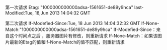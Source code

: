 第一次请求
Etag: "1000000000000adsa-1561651-de89y9hca"
last-Modified:Tue, 18,Jun  2013  14:04:32  GMT

第二次请求
If-Modefied-Since:Tue, 18 Jun 2013 14:04:32:32  GMT
If-None-Match:"1000000000000adsa-1561651-de89y9hca"
If-Modefied-Since：来自这个时间点之后 ，服务器图片有修改，则重新请求
If-None-Match：如果该图片最新的Etag的值和If-None-Match的值不匹配，则重新请求